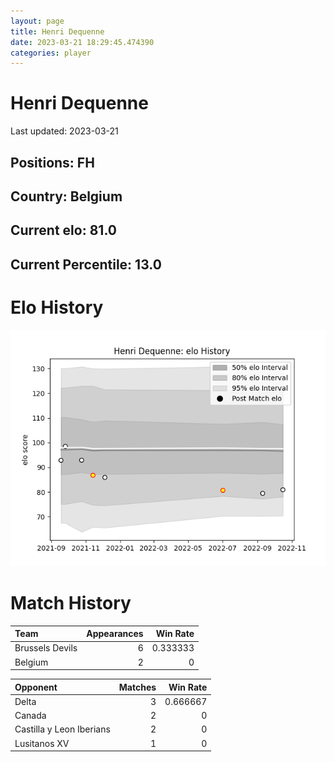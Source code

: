 ```yaml
---  
layout: page  
title: Henri Dequenne  
date: 2023-03-21 18:29:45.474390  
categories: player  
---
```

# Henri Dequenne


Last updated: 2023-03-21
## Positions: FH

## Country: Belgium

## Current elo: 81.0

## Current Percentile: 13.0

# Elo History


![elo history](history_HenriDequenne.png)
# Match History


| Team            |   Appearances |   Win Rate |
|:----------------|--------------:|-----------:|
| Brussels Devils |             6 |   0.333333 |
| Belgium         |             2 |   0        |

| Opponent                 |   Matches |   Win Rate |
|:-------------------------|----------:|-----------:|
| Delta                    |         3 |   0.666667 |
| Canada                   |         2 |   0        |
| Castilla y Leon Iberians |         2 |   0        |
| Lusitanos XV             |         1 |   0        |
